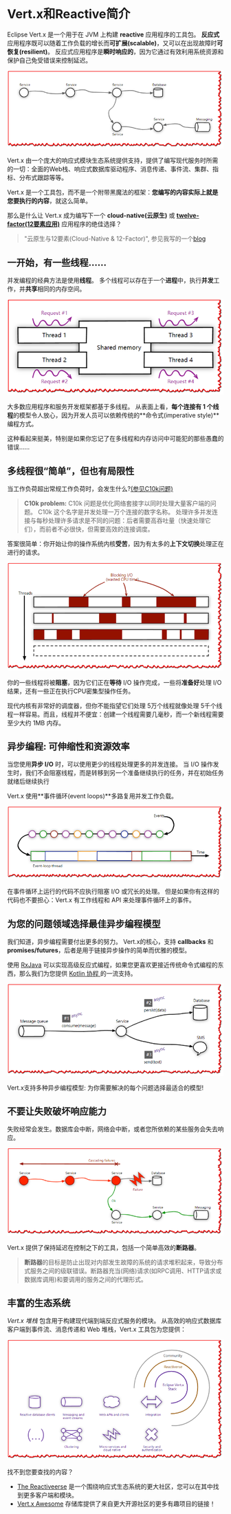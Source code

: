 # Vert.x和Reactive简介

Eclipse Vert.x 是一个用于在 JVM 上构建 **reactive** 应用程序的工具包。 **反应式**应用程序既可以随着工作负载的增长而**可扩展(scal­able)**，又可以在出现故障时**可恢复(re­silient)**。 反应式应用程序是**瞬时响应的**，因为它通过有效利用系统资源和保护自己免受错误来控制延迟。

![](Vert.x和Reactive简介.assets/image-20220914142218731.png)

Vert.x 由一个庞大的响应式模块生态系统提供支持，提供了编写现代服务时所需的一切：全面的Web栈、响应式数据库驱动程序、消息传递、事件流、集群、指标、分布式跟踪等等。

Vert.x 是一个工具包，而不是一个附带黑魔法的框架：**您编写的内容实际上就是您要执行的内容**，就这么简单。

那么是什么让 Vert.x 成为编写下一个 **cloud-native(云原生)** 或 **[twelve-factor(12要素应用)](https://12factor.net/)** 应用程序的绝佳选择？

> "云原生与12要素(Cloud-Native & 12-Factor)", 参见我写的一个[blog](https://blog.csdn.net/wjw465150/article/details/126852385)

## 一开始，有一些线程……

并发编程的经典方法是使用**线程**。 多个线程可以存在于一个**进程**中，执行**并发**工作，并**共享**相同的内存空间。

![](Vert.x和Reactive简介.assets/image-20220914142321493.png)

大多数应用程序和服务开发框架都基于多线程。 从表面上看，**每个连接有 1 个线程**的模型令人放心，因为开发人员可以依赖传统的**命令式(im­per­a­tive style)**编程方式。

这种看起来挺美，特别是如果你忘记了在多线程和内存访问中可能犯的那些愚蠢的错误……

## 多线程很“简单”，但也有局限性

当工作负荷超出常规工作负荷时，会发生什么?[(参见C10k问题)](https://en.wikipedia.org/wiki/C10k_problem)

> **C10k problem:** C10k 问题是优化网络套接字以同时处理大量客户端的问题。 C10k 这个名字是并发处理一万个连接的数字名称。 处理许多并发连接与每秒处理许多请求是不同的问题：后者需要高吞吐量（快速处理它们），而前者不必很快，但需要高效的连接调度。

答案很简单：你开始让你的操作系统内核**受苦**，因为有太多的**上下文切换**处理正在进行的请求。

![](Vert.x和Reactive简介.assets/image-20220914142409910.png)

你的一些线程将被**阻塞**，因为它们正在**等待** I/O 操作完成，一些将**准备好**处理 I/O 结果，还有一些正在执行CPU密集型操作任务。

现代内核有非常好的调度器，但你不能指望它们处理 5万个线程就像处理 5千个线程一样容易。而且，线程并不便宜：创建一个线程需要几毫秒，而一个新线程需要至少大约 1MB 内存。

## 异步编程: 可伸缩性和资源效率

当您使用**异步 I/O** 时，可以使用更少的线程处理更多的并发连接。 当 I/O 操作发生时，我们不会阻塞线程，而是转移到另一个准备继续执行的任务，并在初始任务就绪后继续执行

Vert.x 使用**事件循环(event loops)**多路复用并发工作负载。

![](Vert.x和Reactive简介.assets/image-20220914142456499.png)

在事件循环上运行的代码不应执行阻塞 I/O 或冗长的处理。 但是如果你有这样的代码也不要担心：Vert.x 有工作线程和 API 来处理事件循环上的事件。

## 为您的问题领域选择最佳异步编程模型

我们知道，异步编程需要付出更多的努力。 Vert.x的核心，支持 **callbacks** 和 **promises/futures**，后者是用于链接异步操作的简单而优雅的模型。

使用 [RxJava](https://github.com/ReactiveX/RxJava) 可以实现高级反应式编程，如果您更喜欢更接近传统命令式编程的东西，那么我们为您提供 [Kotlin 协程 ](https://kotlinlang.org/docs/reference/coroutines-overview.html)的一流支持。

![](Vert.x和Reactive简介.assets/image-20220914142529037.png)

Vert.x支持多种异步编程模型: 为你需要解决的每个问题选择最适合的模型!

## 不要让失败破坏响应能力

失败经常会发生。数据库会中断，网络会中断，或者您所依赖的某些服务会失去响应。

![](Vert.x和Reactive简介.assets/image-20220914142600384.png)

Vert.x 提供了保持延迟在控制之下的工具，包括一个简单高效的**断路器**。

> **断路器**的目标是防止出现对内部发生故障的系统的请求堆积起来，导致分布式服务之间的级联错误。断路器充当(网络)请求(如RPC调用、HTTP请求或数据库调用)和要调用的服务之间的代理形式。

## 丰富的生态系统

*Vert.x 堆栈* 包含用于构建现代端到端反应式服务的模块。 从高效的响应式数据库客户端到事件流、消息传递和 Web 堆栈，Vert.x 工具包为您提供：

![](Vert.x和Reactive简介.assets/image-20220914142646019.png)

找不到您要查找的内容？

- [The Reactiveerse](https://reactiveerse.io/) 是一个围绕响应式生态系统的更大社区，您可以在其中找到更多客户端和模块。
- [Vert.x Awesome](https://github.com/vert-x3/vertx-awesome) 存储库提供了来自更大开源社区的更多有趣项目的链接！